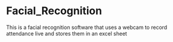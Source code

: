 # Facial_Recognition
This is a facial recognition software that uses a webcam to record attendance live and stores them in an excel sheet
